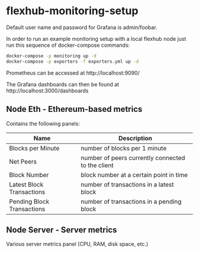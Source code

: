 # flexhub-monitoring-setup

Default user name and password for Grafana is admin/foobar.

In order to run an example monitoring setup with a local flexhub node just run this sequence of docker-compose commands:

```bash
docker-compose -p monitoring up -d
docker-compose -p exporters -f exporters.yml up -d
```

Prometheus can be accessed at http://localhost:9090/

The Grafana dashboards can then be found at http://localhost:3000/dashboards

## Node Eth - Ethereum-based metrics

Contains the following panels:

| Name    | Description |
|---------|-------------|
| Blocks per Minute | number of blocks per 1 minute |
| Net Peers	| number of peers currently connected to the client |
| Block Number | block number at a certain point in time |
| Latest Block Transactions | number of transactions in a latest block |
| Pending Block Transactions | number of transactions in a pending block |

## Node Server - Server metrics

Various server metrics panel (CPU, RAM, disk space, etc.)

